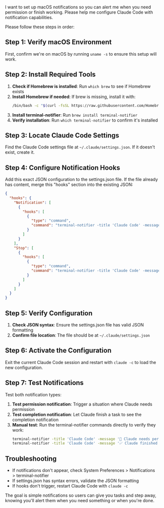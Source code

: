I want to set up macOS notifications so you can alert me when you need permission or finish working. Please help me configure Claude Code with notification capabilities.

Please follow these steps in order:

## Step 1: Verify macOS Environment
First, confirm we're on macOS by running `uname -s` to ensure this setup will work.

## Step 2: Install Required Tools
1. **Check if Homebrew is installed**: Run `which brew` to see if Homebrew exists
2. **Install Homebrew if needed**: If brew is missing, install it with:
   ```bash
   /bin/bash -c "$(curl -fsSL https://raw.githubusercontent.com/Homebrew/install/HEAD/install.sh)"
   ```
3. **Install terminal-notifier**: Run `brew install terminal-notifier`
4. **Verify installation**: Run `which terminal-notifier` to confirm it's installed

## Step 3: Locate Claude Code Settings
Find the Claude Code settings file at `~/.claude/settings.json`. If it doesn't exist, create it.

## Step 4: Configure Notification Hooks
Add this exact JSON configuration to the settings.json file. If the file already has content, merge this "hooks" section into the existing JSON:

```json
{
  "hooks": {
    "Notification": [
      {
        "hooks": [
          {
            "type": "command",
            "command": "terminal-notifier -title 'Claude Code' -message '🔔 Claude needs permission' -sound 'Glass'"
          }
        ]
      }
    ],
    "Stop": [
      {
        "hooks": [
          {
            "type": "command",
            "command": "terminal-notifier -title 'Claude Code' -message '✅ Claude finished working' -sound 'Funk'"
          }
        ]
      }
    ]
  }
}
```

## Step 5: Verify Configuration
1. **Check JSON syntax**: Ensure the settings.json file has valid JSON formatting
2. **Confirm file location**: The file should be at `~/.claude/settings.json`

## Step 6: Activate the Configuration
Exit the current Claude Code session and restart with `claude -c` to load the new configuration.

## Step 7: Test Notifications
Test both notification types:
1. **Test permission notification**: Trigger a situation where Claude needs permission
2. **Test completion notification**: Let Claude finish a task to see the completion notification
3. **Manual test**: Run the terminal-notifier commands directly to verify they work:
   ```bash
   terminal-notifier -title 'Claude Code' -message '🔔 Claude needs permission' -sound 'Glass'
   terminal-notifier -title 'Claude Code' -message '✅ Claude finished working' -sound 'Funk'
   ```

## Troubleshooting
- If notifications don't appear, check System Preferences > Notifications > terminal-notifier
- If settings.json has syntax errors, validate the JSON formatting
- If hooks don't trigger, restart Claude Code with `claude -c`

The goal is simple notifications so users can give you tasks and step away, knowing you'll alert them when you need something or when you're done.
